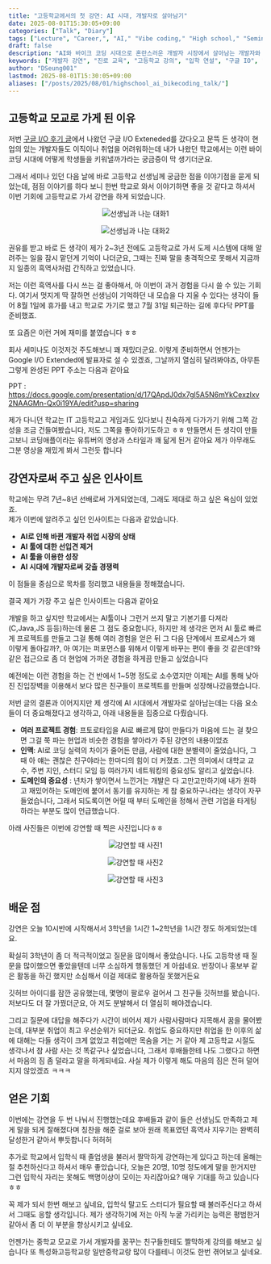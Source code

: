 ```yaml
---
title: "고등학교에서의 첫 강연: AI 시대, 개발자로 살아남기"
date: 2025-08-01T15:30:05+09:00
categories: ["Talk", "Diary"]
tags: ["Lecture", "Career,", "AI," "Vibe coding," "High school," "Seminar"]
draft: false
description: "AI와 바이크 코딩 시대으로 혼란스러운 개발자 시장에서 살아남는 개발자와 회사에서 원하는 인재에 대한 내 생각이 도움이 되길 바라며 고등학교로 가서 작은 강연을 열었습니다, 만족스럽게 갔다온 후 바로 적은 후기 글입니다."
keywords: ["개발자 강연", "진로 교육", "고등학교 강의", "입학 연설", "구글 IO", "경쟁력", "바이크 코딩", "AI"]
author: "DSeung001"
lastmod: 2025-08-01T15:30:05+09:00
aliases: ["/posts/2025/08/01/highschool_ai_bikecoding_talk/"]
---
```


## 고등학교 모교로 가게 된 이유
저번 [구글 I/O 후기 글](https://dseung001.github.io/posts/2025/07/27/google_io_incheon/)에서 나왔던 구글 I/O Exteneded를 갔다오고 문뜩 든 생각이 현업의 있는 개발자들도 이직이나 취업을 어려워하는데 내가 나왔던 학교에서는 이런 바이코딩 시대에 어떻게 학생들을 키워낼까가라는 궁금증이 막 생기더군요.

그래서 세미나 있던 다음 날에 바로 고등학교 선생님께 궁금한 점을 이야기점을 묻게 되었는데, 점점 이야기를 하다 보니 한번 학교로 와서 이야기하면 좋을 것 같다고 하셔서 이번 기회에 고등학교로 가서 강연을 하게 되었습니다.

<p align="center">
  <img src="https://lh3.googleusercontent.com/pw/AP1GczMZj_dzjCFZKTlXPG7cu7FGZCEpj7F1hwJ1M4j7GgxRB0up1_MB4qnzSN0or_vx6c-5ttBABO7x9L_Pdi10Ffmof4WdL0I2m0UF6pmuGjnHZDxlM7s_RBNmRClrEXoVNZvz8sM07SjLUsBXLELhi94K=w359-h628-s-no-gm?authuser=0" alt="선생님과 나눈 대화1" />
</p><p align="center">
  <img src="https://lh3.googleusercontent.com/pw/AP1GczNpe0dAXbFTTiHvxPOMppkkpL3Ro4gK7YPIh5NdJnZeXf92qUvRxHGO4mds-ZPsIMBdrP2SPNi3N641ej6UtPB4npJZo_VKn-n2fKI2VjCY-HUa1Nl-a-BJNzM_GBo2NWL8Ab7DqdJjLDFGFN85T-wW=w360-h548-s-no-gm?authuser=0" alt="선생님과 나눈 대화2" />
</p>

권유를 받고 바로 든 생각이 제가 2~3년 전에도 고등학교로 가서 도제 시스템에 대해 알려주는 일을 잠시 맡던게 기억이 나더군요, 그때는 진짜 말을 충격적으로 못해서 지금까지 일종의 흑역사처럼 간직하고 있었습니다.

저는 이런 흑역사를 다시 쓰는 걸 좋아해서, 아 이번이 과거 경험을 다시 쓸 수 있는 기회다. 여기서 멋지게 딱 잘하면 선생님이 기억하던 내 모습을 다 지울 수 있다는 생각이 들어 8월 1일에 휴가를 내고 학교로 가기로 했고 7월 31일 퇴근하는 길에 후다닥 PPT를 준비했죠.

또 요즘은 이런 거에 재미를 붙였습니다 ㅎㅎ

회사 세미나도 이것저것 주도해보니 꽤 재밌더군요. 
이렇게 준비하면서 언젠가는 Google I/O Extended에 발표자로 설 수 있겠죠, 그날까지 열심히 달려봐야죠, 아무튼 그렇게 완성된 PPT 주소는 다음과 같아요 

PPT : https://docs.google.com/presentation/d/17QApdJ0dx7gl5A5N6mYkCexzlxv2NAAGMn-Qx0i19YA/edit?usp=sharing 

제가 다니던 학교는 IT 고등학교고 게임과도 있다보니 친숙하게 다가가기 위해 그쪽 감성을 조금 건들여봤습니다, 저도 그쪽을 좋아하기도하고 ㅎㅎ
만들면서 든 생각이 만들고보니 코딩애플이라는 유튜버의 영상과 스타일과 꽤 닮게 된거 같아요
제가 아무래도 그분 영상을 재밌게 봐서 그런듯 합니다 

## 강연자로써 주고 싶은 인사이트
학교에는 무려 7년~8년 선배로써 가게되었는데, 그래도 제대로 하고 싶은 욕심이 있었죠.<br/>
제가 이번에 알려주고 싶던 인사이트는 다음과 같았습니다.

- <b>AI로 인해 바뀐 개발자 취업 시장의 상태</b>
- <b>AI 툴에 대한 선입견 제거</b>
- <b>AI 툴을 이용한 성장</b>
- <b>AI 시대에 개발자로써 갖출 경쟁력</b>

이 점들을 중심으로 목차를 정리했고 내용들을 정해졌습니다.

결국 제가 가장 주고 싶은 인사이트는 다음과 같아요

개발을 하고 싶지만 학교에서는 AI툴이나 그런거 쓰지 말고 기본기를 다져라(C,Java,JS 등등)하는데 물론 그 점도 중요합니다, 하지만 제 생각은 먼저 AI 툴로 빠르게 프로젝트를 만들고 그걸 통해 여러 경험을 얻은 뒤 그 다음 단계에서 프로세스가 왜 이렇게 돌아갈까?, 아 여기는 퍼포먼스를 위해서 이렇게 바꾸는 편이 좋을 것 같은데?와 같은 접근으로 좀 더 현업에 가까운 경험을 하게끔 만들고 싶었습니다

예전에는 이런 경험을 하는 건 반에서 1~5명 정도로 소수였지만 이제는 AI를 통해 낮아진 진입장벽을 이용해서 보다 많은 친구들이 프로젝트를 만들며 성장해나갔음했습니다.

저번 글의 결론과 이어지지만 제 생각에 AI 시대에서 개발자로 살아남는데는 다음 요소들이 더 중요해졌다고 생각하고, 아래 내용들을 집중으로 다뤘습니다.

- <b>여러 프로젝트 경험</b>: 프토로타입을 AI로 빠르게 많이 만들다가 마음에 드는 걸 찾으면 그걸 쭉 파는 현업과 비슷한 경험을 쌓아라가 주된 강연의 내용이었죠
- <b>인맥</b>: AI로 코딩 실력의 차이가 줄어든 만큼, 사람에 대한 분별력이 줄었습니다, 그때 아 얘는 괜찮은 친구야라는 한마디의 힘이 더 커졌죠. 그런 의미에서 대학교 교수, 주변 지인, 스터디 모임 등 여러가지 네트워킹의 중요성도 알리고 싶었습니다.
- <b>도메인의 중요성</b> : 년차가 쌓이면서 느낀거는 개발은 다 고만고만하기에 내가 원하고 재밌어하는 도메인에 붙어서 동기를 유지하는 게 참 중요하구나라는 생각이 자꾸 들었습니다, 그래서 되도록이면 어릴 때 부터 도메인을 정해서 관련 기업을 타게팅하라는 부분도 많이 언급했습니다.

아래 사진들은 이번에 강연할 때 찍은 사진입니다ㅎㅎ

<p align="center">
  <img src="https://lh3.googleusercontent.com/pw/AP1GczPnNGZSX0xRzkKgb6wEtyxkyHG5cFTY8_VH5aKi45LaPRayKsdlB7YKLQ6Wd15Z305p8gKvuhiJYFg2BCqu4dTqPoV0ZqZizNCHPNOQFIPVY5wf6ccKkJMzSWzY1NCLNu1S1doWVtKtVH1yla8y-aB4=w1066-h798-s-no-gm?authuser=0" alt="강연할 때 사진1" />
</p>
<p align="center">
  <img src="https://lh3.googleusercontent.com/pw/AP1GczOWV-ri1dFaKIIdoANPM_Ko6ybMYP-mlPQP4GB43kK9T48Ti21QTy2oeyIcuplqJT6jCrXJLsFmfQ_BKbBR99g2PRlP8MMcEsM_AyxLJv_ULs61a5TM3kpCUTBjLsoiDn-Az0-oLP-NavtuF_auJMPj=w1080-h559-s-no-gm?authuser=0" alt="강연할 때 사진2" />
</p>
<p align="center">
  <img src="https://lh3.googleusercontent.com/pw/AP1GczM8kqzRKq2TafYdRvEqU2Q0OlDwAPscl9PkqYmhY17xIGRlLVYCyjzIK50QmFuu-Ks2V8Udsmc0dBp28xpn8VQSKu_Xajxfn9QA39ywrIfkN7vw0gvxl_w8bE7VSlssPbjrQ6UigNKs1jDxLj7Yh3ki=w1080-h617-s-no-gm?authuser=0" alt="강연할 때 사진3" />
</p>

## 배운 점
강연은 오늘 10시반에 시작해서서 3학년을 1시간 1~2학년을 1시간 정도 하게되었는데요.

확실히 3학년이 좀 더 적극적이었고 질문을 많이해서 좋았습니다. 나도 고등학생 때 질문을 많이했으면 좋았을텐데 너무 소심하게 행동했던 게 아쉽네요. 반장이나 홍보부 같은 활동을 하긴 했지만 소심해서 이걸 제대로 활용하질 못했거든요

깃허브 아이디를 잠깐 공유했는데, 몇명이 팔로우 걸어서 그 친구들 깃허브를 봤습니다. <br/>
저보다도 더 잘 가꿨더군요, 아 저도 분발해서 더 열심히 해야겠습니다.

그리고 질문에 대답을 해주다가 시간이 비어서 제가 사람사람마다 지목해서 꿈을 물어봤는데, 대부분 취업이 최고 우선순위가 되더군요. 취업도 중요하지만 취업을 한 이후의 삶에 대해는 다들 생각이 크게 없었고 취업에만 목숨을 거는 거 같아 제 고등학교 시절도 생각나서 참 사람 사는 것 똑같구나 싶었습니다, 그래서 후배들한테 나도 그랬다고 하면서 마음의 짐 좀 덜라고 말을 하게되네요.
사실 제가 이렇게 해도 마음의 짐은 전혀 덜어지지 않았겠죠 ㅋㅋㅋ 

## 얻은 기회
이번에는 강연을 두 번 나눠서 진행했는데요 후배들과 같이 들은 선생님도 만족하고 제게 말을 되게 잘해졌다며 칭찬을 해준 걸로 보아 원래 목표였던 흑역사 지우기는 완벽히 달성한거 같아서 뿌듯합니다 허허허

추가로 학교에서 입학식 때 졸업생을 불러서 짤막하게 강연하는게 있다고 하는데 올해는 절 추천하신다고 하셔서 매우 좋았습니다, 오늘은 20명, 10명 정도에게 말을 한거지만 그런 입학식 자리는 못해도 백명이상이 모이는 자리잖아요? 매우 기대를 하고 있습니다 ㅎㅎ 

꼭 제가 되서 한번 해보고 싶네요, 입학식 말고도 스터디가 필요할 때 불러주신다고 하셔서 그때도 응할 생각입니다. 제가 생각하기에 저는 아직 누굴 가리키는 능력은 평범한거 같아서 좀 더 이 부분을 향상시키고 싶네요.

언젠가는 중학교 모교로 가서 개발자를 꿈꾸는 친구들한테도 짤막하게 강의를 해보고 싶습니다
또 특성화고등학교랑 일반중학교랑 많이 다를테니 이것도 한번 겪어보고 싶네요.